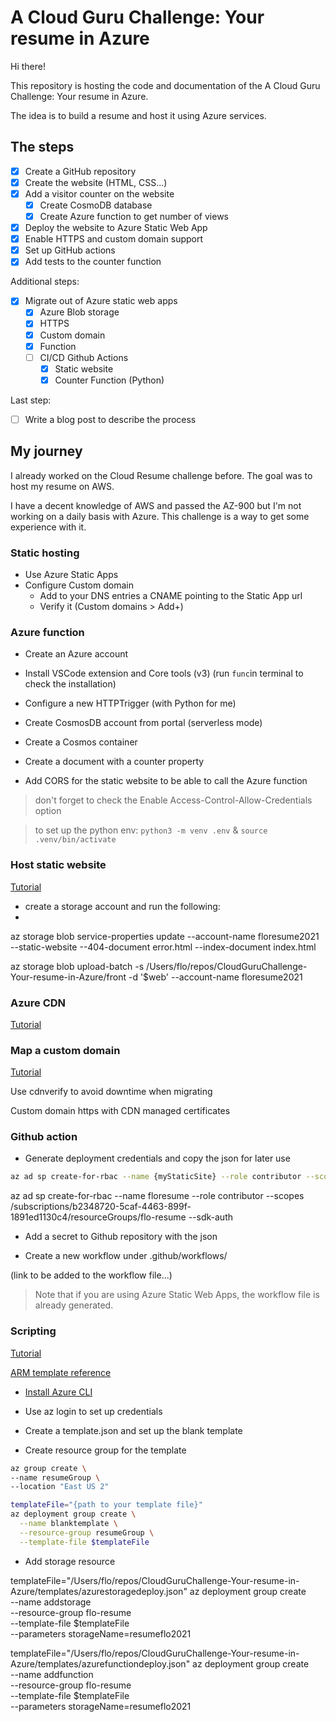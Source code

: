 # A Cloud Guru Challenge: Your resume in Azure

Hi there!

This repository is hosting the code and documentation of the A Cloud Guru Challenge: Your resume in Azure.

The idea is to build a resume and host it using Azure services.

## The steps

* [X] Create a GitHub repository
* [X] Create the website (HTML, CSS...)
* [X] Add a visitor counter on the website
  * [X] Create CosmoDB database
  * [X] Create Azure function to get number of views
* [X] Deploy the website to Azure Static Web App
* [X] Enable HTTPS and custom domain support
* [X] Set up GitHub actions
* [X] Add tests to the counter function

Additional steps:

* [X] Migrate out of Azure static web apps
  * [x] Azure Blob storage
  * [x] HTTPS
  * [x] Custom domain
  * [x] Function
  * [ ] CI/CD Github Actions
    * [X] Static website
    * [X] Counter Function (Python)

Last step:

* [ ] Write a blog post to describe the process

## My journey

I already worked on the Cloud Resume challenge before. The goal was to host my resume on AWS.

I have a decent knowledge of AWS and passed the AZ-900 but I'm not working on a daily basis with Azure. This challenge is a way to get some experience with it.

### Static hosting

* Use Azure Static Apps
* Configure Custom domain
  * Add to your DNS entries a CNAME pointing to the Static App url
  * Verify it (Custom domains > Add+)

### Azure function

* Create an Azure account
* Install VSCode extension and Core tools (v3) (run `func`in terminal to check the installation)
* Configure a new HTTPTrigger (with Python for me)
* Create CosmosDB account from portal (serverless mode)
* Create a Cosmos container
* Create a document with a counter property

* Add CORS for the static website to be able to call the Azure function
  
> don't forget to check the Enable Access-Control-Allow-Credentials option

>to set up the python env: `python3 -m venv .env` & `source .venv/bin/activate`

### Host static website

[Tutorial](https://docs.microsoft.com/fr-fr/azure/storage/blobs/storage-blob-static-website)

* create a storage account and run the following:
* 
az storage blob service-properties update --account-name floresume2021 --static-website --404-document error.html --index-document index.html

az storage blob upload-batch -s /Users/flo/repos/CloudGuruChallenge-Your-resume-in-Azure/front -d '$web' --account-name floresume2021

### Azure CDN

[Tutorial](https://docs.microsoft.com/fr-fr/azure/storage/blobs/static-website-content-delivery-network)

### Map a custom domain

[Tutorial](https://docs.microsoft.com/en-us/azure/storage/blobs/storage-custom-domain-name?tabs=azure-portal#enable-https)

Use cdnverify to avoid downtime when migrating

Custom domain https with CDN managed certificates

### Github action

* Generate deployment credentials and copy the json for later use

```sh
az ad sp create-for-rbac --name {myStaticSite} --role contributor --scopes /subscriptions/{subscription-id}/resourceGroups/{resource-group} --sdk-auth
```
az ad sp create-for-rbac --name floresume --role contributor --scopes /subscriptions/b2348720-5caf-4463-899f-1891ed1130c4/resourceGroups/flo-resume --sdk-auth

* Add a secret to Github repository with the json

* Create a new workflow under .github/workflows/

(link to be added to the workflow file...)

> Note that if you are using Azure Static Web Apps, the workflow file is already generated.

### Scripting

[Tutorial](https://docs.microsoft.com/en-us/azure/azure-resource-manager/templates/template-tutorial-create-first-template?tabs=azure-cli)

[ARM template reference](https://docs.microsoft.com/en-us/azure/templates/)

* [Install Azure CLI](https://docs.microsoft.com/en-us/cli/azure/install-azure-cli)

* Use az login to set up credentials

* Create a template.json and set up the blank template

* Create resource group for the template

```sh
az group create \
--name resumeGroup \
--location "East US 2"
```

```sh
templateFile="{path to your template file}"
az deployment group create \
  --name blanktemplate \
  --resource-group resumeGroup \
  --template-file $templateFile
```

* Add storage resource

templateFile="/Users/flo/repos/CloudGuruChallenge-Your-resume-in-Azure/templates/azurestoragedeploy.json"
az deployment group create \
  --name addstorage \
  --resource-group flo-resume \
  --template-file $templateFile \
  --parameters storageName=resumeflo2021

templateFile="/Users/flo/repos/CloudGuruChallenge-Your-resume-in-Azure/templates/azurefunctiondeploy.json"
az deployment group create \
  --name addfunction \
  --resource-group flo-resume \
  --template-file $templateFile \
  --parameters storageName=resumeflo2021